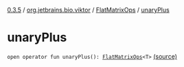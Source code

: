 [0.3.5](../../index.md) / [org.jetbrains.bio.viktor](../index.md) / [FlatMatrixOps](index.md) / [unaryPlus](.)

# unaryPlus

`open operator fun unaryPlus(): `[`FlatMatrixOps`](index.md)`<T>` [(source)](https://github.com/JetBrains-Research/viktor/blob/0.3.5/src/main/kotlin/org/jetbrains/bio/viktor/StridedMatrix.kt#L122)